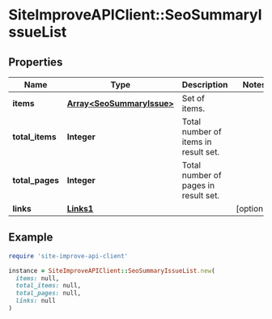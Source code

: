 # SiteImproveAPIClient::SeoSummaryIssueList

## Properties

| Name | Type | Description | Notes |
| ---- | ---- | ----------- | ----- |
| **items** | [**Array&lt;SeoSummaryIssue&gt;**](SeoSummaryIssue.md) | Set of items. |  |
| **total_items** | **Integer** | Total number of items in result set. |  |
| **total_pages** | **Integer** | Total number of pages in result set. |  |
| **links** | [**Links1**](Links1.md) |  | [optional] |

## Example

```ruby
require 'site-improve-api-client'

instance = SiteImproveAPIClient::SeoSummaryIssueList.new(
  items: null,
  total_items: null,
  total_pages: null,
  links: null
)
```

